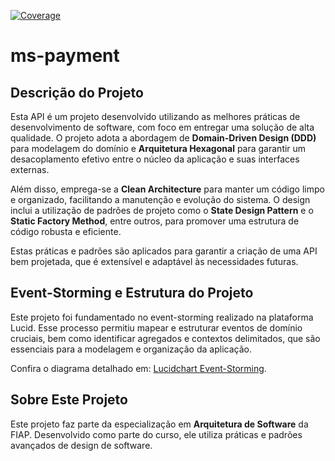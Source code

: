 [![Coverage](https://sonarcloud.io/api/project_badges/measure?project=felipe-pedroso-soat-architecture-fase-4_ms-payment&metric=coverage&token=36efc099813e06f029e953ee17ca2464a98dccdd)](https://sonarcloud.io/summary/new_code?id=felipe-pedroso-soat-architecture-fase-4_ms-payment)

# ms-payment

## Descrição do Projeto

Esta API é um projeto desenvolvido utilizando as melhores práticas de desenvolvimento de software, com foco em entregar uma solução de alta qualidade. O projeto adota a abordagem de **Domain-Driven Design (DDD)** para modelagem do domínio e **Arquitetura Hexagonal** para garantir um desacoplamento efetivo entre o núcleo da aplicação e suas interfaces externas.

Além disso, emprega-se a **Clean Architecture** para manter um código limpo e organizado, facilitando a manutenção e evolução do sistema. O design inclui a utilização de padrões de projeto como o **State Design Pattern** e o **Static Factory Method**, entre outros, para promover uma estrutura de código robusta e eficiente.

Estas práticas e padrões são aplicados para garantir a criação de uma API bem projetada, que é extensível e adaptável às necessidades futuras.

## Event-Storming e Estrutura do Projeto

Este projeto foi fundamentado no event-storming realizado na plataforma Lucid. Esse processo permitiu mapear e estruturar eventos de domínio cruciais, bem como identificar agregados e contextos delimitados, que são essenciais para a modelagem e organização da aplicação. 

Confira o diagrama detalhado em: [Lucidchart Event-Storming](https://lucid.app/lucidchart/edbd91cc-478d-4b5e-a72f-1013f450f952/view).

## Sobre Este Projeto

Este projeto faz parte da especialização em **Arquitetura de Software** da FIAP. Desenvolvido como parte do curso, ele utiliza práticas e padrões avançados de design de software.
